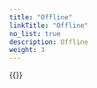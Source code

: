 ```yaml
---
title: "Offline"
linkTitle: "Offline"
no_list: true
description: Offline
weight: 3
---
```

{{<include  file="content/docs/getting-started/upgrade/offline/_index.md" >}}
